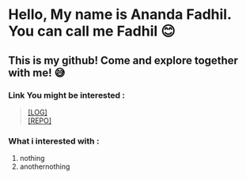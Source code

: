 # Hello, My name is Ananda Fadhil. You can call me Fadhil 😊
## This is my github! Come and explore together with me! 😅<br>

### Link You might be interested :<br>
> [[LOG]](https://github.com/anandafadhil/os212/blob/master/TXT/mylog.txt)<br>
> [[REPO]](https://github.com/anandafadhil?tab=repositories)

### What i interested with :
1. nothing
2. anothernothing